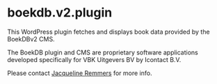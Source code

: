 # boekdb.v2.plugin

This WordPress plugin fetches and displays book data provided by the BoekDBv2 CMS.

The BoekDB plugin and CMS are proprietary software applications developed specifically for VBK Uitgevers BV by Icontact B.V.

Please contact [Jacqueline Remmers](mailto:jremmers@vbku.nl) for more info.

